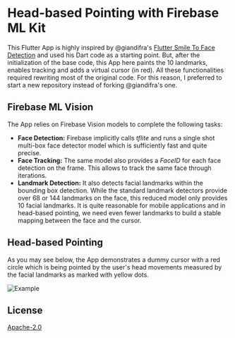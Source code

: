 # Head-based Pointing with Firebase ML Kit
This Flutter App is highly inspired by @giandifra's [Flutter Smile To Face Detection](https://github.com/giandifra/Flutter-Smile-Face-Detection) and used his Dart code as a starting point. But, after the initialization of the base code, this App here paints the 10 landmarks, enables tracking and adds a virtual cursor (in red). All these functionalities required rewriting most of the original code. For this reason, I preferred to start a new repository instead of forking @giandifra's one.

## Firebase ML Vision
The App relies on Firebase Vision models to complete the following tasks:

* **Face Detection:** Firebase implicitly calls *tflite* and runs a single shot multi-box face detector model which is sufficiently fast and quite precise.
* **Face Tracking:** The same model also provides a *FaceID* for each face detection on the frame. This allows to track the same face through iterations.
* **Landmark Detection:** It also detects facial landmarks within the bounding box detection. While the standard landmark detectors provide over 68 or 144 landmarks on the face, this reduced model only provides 10 facial landmarks. It is quite reasonable for mobile applications and in head-based pointing, we need even fewer landmarks to build a stable mapping between the face and the cursor.

## Head-based Pointing

As you may see below, the App demonstrates a dummy cursor with a red circle which is being pointed by the user's head movements measured by the facial landmarks as marked with yellow dots.

![Example](https://media.giphy.com/media/dWkvkSoEfdBIIE2maI/giphy.gif)

## License
[Apache-2.0](http://www.apache.org/licenses/LICENSE-2.0)